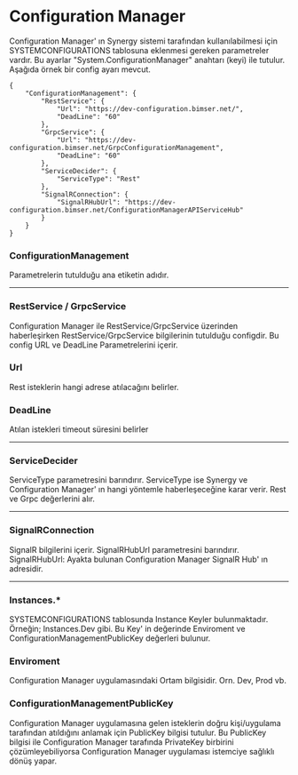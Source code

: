 # Configuration Manager

Configuration Manager' ın Synergy sistemi tarafından kullanılabilmesi için SYSTEMCONFIGURATIONS tablosuna eklenmesi gereken parametreler vardır. Bu ayarlar "System.ConfigurationManager" anahtarı (keyi) ile tutulur. Aşağıda örnek bir config ayarı mevcut.


```
{
	"ConfigurationManagement": {
		"RestService": {
			"Url": "https://dev-configuration.bimser.net/",
			"DeadLine": "60"
		},
		"GrpcService": {
			"Url": "https://dev-configuration.bimser.net/GrpcConfigurationManagement",
			"DeadLine": "60"
		},
		"ServiceDecider": {
			"ServiceType": "Rest"
		},
		"SignalRConnection": {
			"SignalRHubUrl": "https://dev-configuration.bimser.net/ConfigurationManagerAPIServiceHub"
		}
	}
}

```

### ConfigurationManagement

Parametrelerin tutulduğu ana etiketin adıdır.

___

### RestService / GrpcService

Configuration Manager ile RestService/GrpcService üzerinden haberleşirken RestService/GrpcService bilgilerinin tutulduğu configdir. Bu config URL ve DeadLine Parametrelerini içerir.

### Url

Rest isteklerin hangi adrese atılacağını belirler.

### DeadLine

Atılan istekleri timeout süresini belirler

___

### ServiceDecider

ServiceType  parametresini barındırır.  ServiceType  ise Synergy ve Configuration Manager' ın hangi yöntemle haberleşeceğine karar verir. Rest ve Grpc değerlerini alır.


___

### SignalRConnection

SignalR bilgilerini içerir. SignalRHubUrl parametresini barındırır.
SignalRHubUrl: Ayakta bulunan Configuration Manager SignalR Hub' ın adresidir.


___

### Instances.*

SYSTEMCONFIGURATIONS tablosunda Instance Keyler bulunmaktadır. Örneğin; Instances.Dev gibi. Bu Key' in  değerinde Enviroment ve ConfigurationManagementPublicKey değerleri bulunur.

### Enviroment

Configuration Manager uygulamasındaki Ortam bilgisidir. Orn. Dev, Prod vb.

### ConfigurationManagementPublicKey

Configuration Manager uygulamasına gelen isteklerin doğru kişi/uygulama tarafından atıldığını anlamak için PublicKey bilgisi tutulur. Bu PublicKey bilgisi ile Configuration Manager tarafında PrivateKey birbirini çözümleyebiliyorsa Configuration Manager uygulaması istemciye sağlıklı dönüş yapar.

